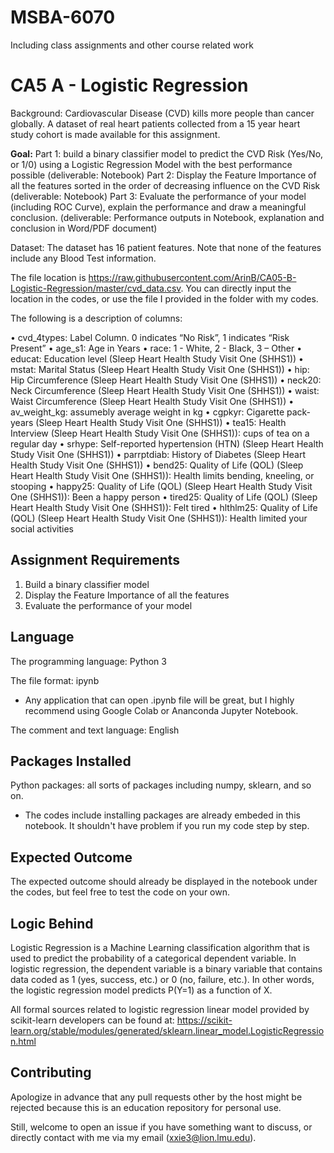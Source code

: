 # MSBA-6070
 Including class assignments and other course related work
 
# CA5 A - Logistic Regression

Background: Cardiovascular Disease (CVD) kills more people than cancer globally. A dataset of real heart patients
collected from a 15 year heart study cohort is made available for this assignment.

**Goal:** 
Part 1: build a binary classifier model to predict the CVD Risk (Yes/No, or 1/0) using a Logistic
Regression Model with the best performance possible (deliverable: Notebook)
Part 2: Display the Feature Importance of all the features sorted in the order of decreasing influence on
the CVD Risk (deliverable: Notebook)
Part 3: Evaluate the performance of your model (including ROC Curve), explain the performance and
draw a meaningful conclusion. (deliverable: Performance outputs in Notebook, explanation and
conclusion in Word/PDF document)

Dataset: 
The dataset has 16 patient features. Note that none of the features include any Blood Test information.

The file location is https://raw.githubusercontent.com/ArinB/CA05-B-Logistic-Regression/master/cvd_data.csv. You can directly input the location in the codes, or use the file I provided in the folder with my codes.

The following is a description of columns:

•	cvd_4types: Label Column. 0 indicates “No Risk”, 1 indicates “Risk Present”
•	age_s1: Age in Years
•	race: 1 - White, 2 - Black, 3 – Other
•	educat: Education level (Sleep Heart Health Study Visit One (SHHS1))
•	mstat: Marital Status (Sleep Heart Health Study Visit One (SHHS1))
•	hip: Hip Circumference (Sleep Heart Health Study Visit One (SHHS1))
•	neck20: Neck Circumference (Sleep Heart Health Study Visit One (SHHS1))
•	waist: Waist Circumference (Sleep Heart Health Study Visit One (SHHS1))
•	av_weight_kg: assumebly average weight in kg
•	cgpkyr: Cigarette pack-years (Sleep Heart Health Study Visit One (SHHS1))
•	tea15: Health Interview (Sleep Heart Health Study Visit One (SHHS1)): cups of tea on a regular day
•	srhype: Self-reported hypertension (HTN) (Sleep Heart Health Study Visit One (SHHS1))
•	parrptdiab: History of Diabetes (Sleep Heart Health Study Visit One (SHHS1))
•	bend25: Quality of Life (QOL) (Sleep Heart Health Study Visit One (SHHS1)): Health limits bending, kneeling, or stooping
•	happy25: Quality of Life (QOL) (Sleep Heart Health Study Visit One (SHHS1)): Been a happy person
•	tired25: Quality of Life (QOL) (Sleep Heart Health Study Visit One (SHHS1)): Felt tired
•	hlthlm25: Quality of Life (QOL) (Sleep Heart Health Study Visit One (SHHS1)): Health limited your social activities



## Assignment Requirements

1. Build a binary classifier model
2. Display the Feature Importance of all the features
3. Evaluate the performance of your model

## Language 

The programming language: Python 3

The file format: ipynb 
- Any application that can open .ipynb file will be great, but I highly recommend using Google Colab or Ananconda Jupyter Notebook.

The comment and text language: English 

## Packages Installed 
Python packages: 
all sorts of packages including numpy, sklearn, and so on.

- The codes include installing packages are already embeded in this notebook. It shouldn't have problem if you run my code step by step. 

## Expected Outcome
The expected outcome should already be displayed in the notebook under the codes, but feel free to test the code on your own.

## Logic Behind
Logistic Regression is a Machine Learning classification algorithm that is used to predict the probability of a categorical dependent variable. In logistic regression, the dependent variable is a binary variable that contains data coded as 1 (yes, success, etc.) or 0 (no, failure, etc.). In other words, the logistic regression model predicts P(Y=1) as a function of X.

All formal sources related to logistic regression linear model provided by scikit-learn developers can be found at: https://scikit-learn.org/stable/modules/generated/sklearn.linear_model.LogisticRegression.html

## Contributing
Apologize in advance that any pull requests other by the host might be rejected because this is an education repository for personal use. 

Still, welcome to open an issue if you have something want to discuss, or directly contact with me via my email (xxie3@lion.lmu.edu).
